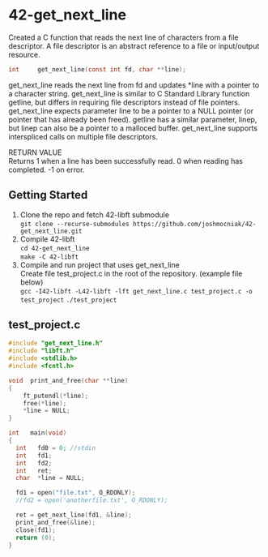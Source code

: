 # 42-get_next_line
Created a C function that reads the next line of characters from a file descriptor.
A file descriptor is an abstract reference to a file or input/output resource.

```C
int		get_next_line(const int fd, char **line);
```

get_next_line reads the next line from fd and updates *line with a pointer to a character string.  get_next_line is similar to C Standard Library function getline, but differs in requiring file descriptors instead of file pointers.  get_next_line expects parameter line to be a pointer to a NULL pointer (or pointer that has already been freed).  getline has a similar parameter, linep, but linep can also be a pointer to a malloced buffer.  get_next_line supports interspliced calls on multiple file descriptors.

RETURN VALUE\
Returns 1 when a line has been successfully read.  0 when reading has completed.  -1 on error.

Getting Started
---------------
1. Clone the repo and fetch 42-libft submodule  
  `git clone --recurse-submodules https://github.com/joshmocniak/42-get_next_line.git`  
2. Compile 42-libft  
  `cd 42-get_next_line`  
  `make -C 42-libft`   
3. Compile and run project that uses get_next_line  
  Create file test_project.c in the root of the repository.  (example file below)  
  `gcc -I42-libft -L42-libft -lft get_next_line.c test_project.c -o test_project`
  `./test_project`  

test_project.c
--------------

```C
#include "get_next_line.h"
#include "libft.h"
#include <stdlib.h>
#include <fcntl.h>

void  print_and_free(char **line)
{
	ft_putendl(*line);
	free(*line);
	*line = NULL;
}

int   main(void)
{
  int   fd0 = 0; //stdin
  int   fd1;
  int   fd2;
  int   ret;
  char  *line = NULL;

  fd1 = open("file.txt", O_RDONLY);
  //fd2 = open('anotherfile.txt', O_RDONLY);

  ret = get_next_line(fd1, &line);
  print_and_free(&line);
  close(fd1);
  return (0);
}
```
